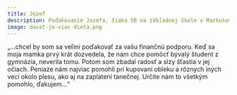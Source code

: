 ```yaml
---
title: Jozef
description: Poďakovanie Jozefa, žiaka 5B na základnej škole v Markušovciach.
image: davat-je-viac-dieta.png
---
```

„...chcel by som sa veľmi poďakovať za vašu finančnú podporu. Keď sa moja mamka prvý krát dozvedela, že nám chce pomôcť bývalý študent z gymnázia, neverila tomu. Potom som zbadal radosť a slzy šťastia v jej očiach. Peniaze nám najviac pomohli pri kupovaní obleku a rôznych iných vecí okolo plesu, ako aj na zaplatení tanečnej. Určite nám to všetkým pomohlo, ďakujem...“